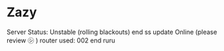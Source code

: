 # Zazy

Server Status: Unstable (rolling blackouts) end ss update Online (please review ㋛ )
router used: 002 end ruru
